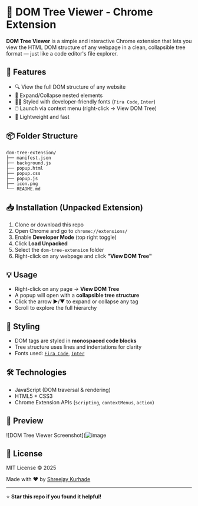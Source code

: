 # 🌳 DOM Tree Viewer - Chrome Extension

**DOM Tree Viewer** is a simple and interactive Chrome extension that lets you view the HTML DOM structure of any webpage in a clean, collapsible tree format — just like a code editor's file explorer.

## 🧩 Features

- 🔍 View the full DOM structure of any website
- 🌲 Expand/Collapse nested elements  
- 🧑‍💻 Styled with developer-friendly fonts (`Fira Code`, `Inter`)
- 🖱️ Launch via context menu (right-click → View DOM Tree)
- 🚀 Lightweight and fast

## 📦 Folder Structure

```
dom-tree-extension/
├── manifest.json
├── background.js
├── popup.html
├── popup.css
├── popup.js
├── icon.png
└── README.md
```

## 📥 Installation (Unpacked Extension)

1. Clone or download this repo
2. Open Chrome and go to `chrome://extensions/`
3. Enable **Developer Mode** (top right toggle)
4. Click **Load Unpacked**
5. Select the `dom-tree-extension` folder
6. Right-click on any webpage and click **"View DOM Tree"**

## 💡 Usage

- Right-click on any page → **View DOM Tree**
- A popup will open with a **collapsible tree structure**
- Click the arrow ▶/▼ to expand or collapse any tag
- Scroll to explore the full hierarchy

## 🎨 Styling

- DOM tags are styled in **monospaced code blocks**
- Tree structure uses lines and indentations for clarity
- Fonts used: [`Fira Code`](https://fonts.google.com/specimen/Fira+Code), [`Inter`](https://fonts.google.com/specimen/Inter)

## 🛠️ Technologies

- JavaScript (DOM traversal & rendering)
- HTML5 + CSS3
- Chrome Extension APIs (`scripting`, `contextMenus`, `action`)

## 📸 Preview

![DOM Tree Viewer Screenshot](![image](https://github.com/user-attachments/assets/ecd45f3f-a24e-447b-a3b8-c30a9fffa4b3)


## 📃 License

MIT License © 2025

Made with ❤️ by [Shreejay Kurhade](https://github.com/shreejaykurhade)

---

⭐ **Star this repo if you found it helpful!**
